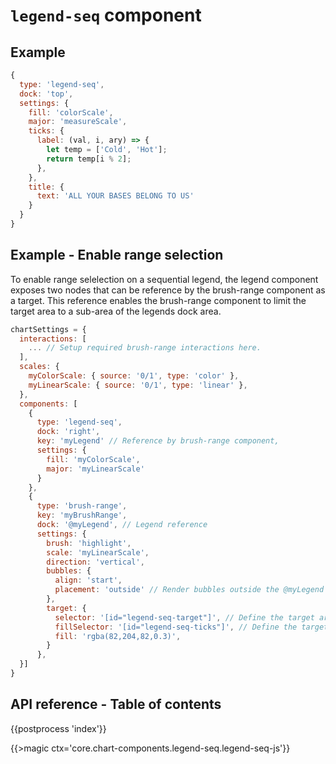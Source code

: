 # `legend-seq` component

## Example

```js
{
  type: 'legend-seq',
  dock: 'top', 
  settings: {
    fill: 'colorScale',
    major: 'measureScale',
    ticks: {
      label: (val, i, ary) => {
        let temp = ['Cold', 'Hot'];
        return temp[i % 2];
      },
    },
    title: { 
      text: 'ALL YOUR BASES BELONG TO US'
    }
  }
}
```

## Example - Enable range selection

To enable range selelection on a sequential legend, the legend component exposes two nodes that can be reference by the brush-range component as a target.
This reference enables the brush-range component to limit the target area to a sub-area of the legends dock area.

```js
chartSettings = {
  interactions: [
    ... // Setup required brush-range interactions here.
  ],
  scales: {
    myColorScale: { source: '0/1', type: 'color' },
    myLinearScale: { source: '0/1', type: 'linear' },
  },
  components: [
    {
      type: 'legend-seq',
      dock: 'right',
      key: 'myLegend' // Reference by brush-range component,
      settings: {
        fill: 'myColorScale',
        major: 'myLinearScale'
      }
    },
    {
      type: 'brush-range',
      key: 'myBrushRange',
      dock: '@myLegend', // Legend reference
      settings: {
        brush: 'highlight',
        scale: 'myLinearScale',
        direction: 'vertical',
        bubbles: {
          align: 'start',
          placement: 'outside' // Render bubbles outside the @myLegend dock area
        },
        target: {
          selector: '[id="legend-seq-target"]', // Define the target area. Must be reference a node from @myLegend
          fillSelector: '[id="legend-seq-ticks"]', // Define the target fill area. Must be reference a node from @myLegend
          fill: 'rgba(82,204,82,0.3)',
        }
      },
  }]
}
```

## API reference - Table of contents

{{postprocess 'index'}}

{{>magic ctx='core.chart-components.legend-seq.legend-seq-js'}}
